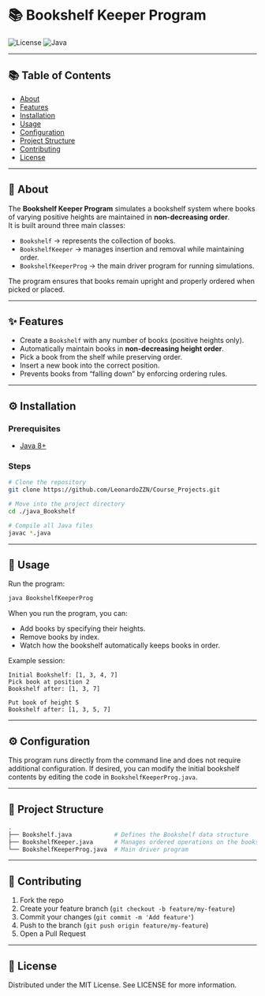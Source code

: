 # 📚 Bookshelf Keeper Program
![License](https://img.shields.io/badge/license-MIT-blue.svg)
![Java](https://img.shields.io/badge/java-8%2B-orange)

---

## 📚 Table of Contents
- [About](#-about)
- [Features](#-features)
- [Installation](#-installation)
- [Usage](#-usage)
- [Configuration](#-configuration)
- [Project Structure](#-project-structure)
- [Contributing](#-contributing)
- [License](#-license)

---

## 📖 About
The **Bookshelf Keeper Program** simulates a bookshelf system where books of varying positive heights are maintained in **non-decreasing order**.  
It is built around three main classes:  

- `Bookshelf` → represents the collection of books.  
- `BookshelfKeeper` → manages insertion and removal while maintaining order.  
- `BookshelfKeeperProg` → the main driver program for running simulations.  

The program ensures that books remain upright and properly ordered when picked or placed.  

---

## ✨ Features
- Create a `Bookshelf` with any number of books (positive heights only).  
- Automatically maintain books in **non-decreasing height order**.  
- Pick a book from the shelf while preserving order.  
- Insert a new book into the correct position.  
- Prevents books from “falling down” by enforcing ordering rules.  

---

## ⚙️ Installation
### Prerequisites
- [Java 8+](https://www.oracle.com/java/technologies/javase-downloads.html)

### Steps
```bash
# Clone the repository
git clone https://github.com/LeonardoZZN/Course_Projects.git

# Move into the project directory
cd ./java_Bookshelf

# Compile all Java files
javac *.java
```

---

## 🚀 Usage
Run the program:
```bash
java BookshelfKeeperProg
```
When you run the program, you can:
- Add books by specifying their heights.
- Remove books by index.
- Watch how the bookshelf automatically keeps books in order.

Example session:
```less
Initial Bookshelf: [1, 3, 4, 7]
Pick book at position 2
Bookshelf after: [1, 3, 7]

Put book of height 5
Bookshelf after: [1, 3, 5, 7]
```

---

## ⚙ Configuration
This program runs directly from the command line and does not require additional configuration.
If desired, you can modify the initial bookshelf contents by editing the code in `BookshelfKeeperProg.java`.

---

## 📂 Project Structure
```bash
.
├── Bookshelf.java            # Defines the Bookshelf data structure
├── BookshelfKeeper.java      # Manages ordered operations on the bookshelf
└── BookshelfKeeperProg.java  # Main driver program
```

---

## 🤝 Contributing
1. Fork the repo
2. Create your feature branch (`git checkout -b feature/my-feature`)
3. Commit your changes (`git commit -m 'Add feature'`)
4. Push to the branch (`git push origin feature/my-feature`)
5. Open a Pull Request

---

## 📜 License
Distributed under the MIT License. See LICENSE for more information.
